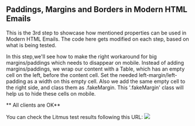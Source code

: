 ## Paddings, Margins and Borders in Modern HTML Emails

This is the 3rd step to showcase how mentioned properties can be used in Modern HTML Emails. The code here gets modified on each step, based on what is being tested.


In this step,we'll see how to make the right workaround for big margins/paddings which needs to disappear on mobile. Instead of adding margins/paddings, we wrap our content with a Table, which has an empty cell on the left, before the content cell. Set the needed left-margin/left-padding as a width on this empty cell. Also we add the same empty cell to the right side, and class them as .fakeMargin. This '.fakeMargin' class will help us to hide these cells on mobile.


** All clients are OK**


You can check the Litmus test results following this URL:
![](https://litmus.com/checklist/emails/public/315f843)